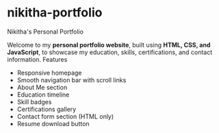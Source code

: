 # nikitha-portfolio
Nikitha's Personal Portfolio

Welcome to my **personal portfolio website**, built using **HTML, CSS, and JavaScript**, to showcase my education, skills, certifications, and contact information.
 Features
- Responsive homepage
- Smooth navigation bar with scroll links
- About Me section
- Education timeline
- Skill badges
- Certifications gallery
- Contact form section (HTML only)
- Resume download button
  
